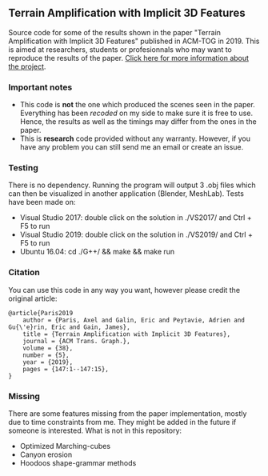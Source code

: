 ## Terrain Amplification with Implicit 3D Features
Source code for some of the results shown in the paper "Terrain Amplification with Implicit 3D Features" published in ACM-TOG in 2019. 
This is aimed at researchers, students or profesionnals who may want to reproduce the results of the paper.
[Click here for more information about the project](https://aparis69.github.io/projects/paris2019_3D.html).

### Important notes
* This code is **not** the one which produced the scenes seen in the paper. Everything has been *recoded* on my side to make sure it is free to use. 
Hence, the results as well as the timings may differ from the ones in the paper.
* This is **research** code provided without any warranty. However, if you have any problem you can still send me an email or create an issue.

### Testing
There is no dependency. Running the program will output 3 .obj files which can then be visualized in another application (Blender, MeshLab). Tests have been made on:
* Visual Studio 2017: double click on the solution in ./VS2017/ and Ctrl + F5 to run
* Visual Studio 2019: double click on the solution in ./VS2019/ and Ctrl + F5 to run
* Ubuntu 16.04: cd ./G++/ && make && make run

### Citation
You can use this code in any way you want, however please credit the original article:
```
@article{Paris2019
	author = {Paris, Axel and Galin, Eric and Peytavie, Adrien and Gu{\'e}rin, Eric and Gain, James},
	title = {Terrain Amplification with Implicit 3D Features},
	journal = {ACM Trans. Graph.},
	volume = {38},
	number = {5},
	year = {2019},
	pages = {147:1--147:15},
}
```	

### Missing
There are some features missing from the paper implementation, mostly due to time constraints from me. They might be added in the future if someone is interested. What is not in this repository:
* Optimized Marching-cubes
* Canyon erosion
* Hoodoos shape-grammar methods

